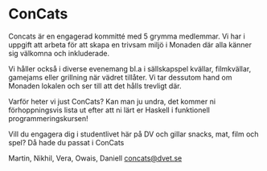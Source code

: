 # ConCats
Concats är en engagerad kommitté med 5 grymma medlemmar.
Vi har i uppgift att arbeta för att
skapa en trivsam miljö i Monaden
där alla känner sig välkomna och
inkluderade.

Vi håller också i diverse evenemang bl.a i sällskapspel 
kvällar, filmkvällar, gamejams eller
grillning när vädret tillåter. Vi
tar dessutom hand om Monaden
lokalen och ser till att det hålls
trevligt där.

Varför heter vi just ConCats?
Kan man ju undra, det kommer
ni förhoppningsvis lista ut efter
att ni lärt er Haskell i funktionell
programmeringskursen!

Vill du engagera dig i studentlivet här på DV och gillar snacks,
mat, film och spel? Då hade du
passat i ConCats

Martin, Nikhil, Vera, Owais, Daniell
[concats@dvet.se](mailto:concats@dvet.se)
